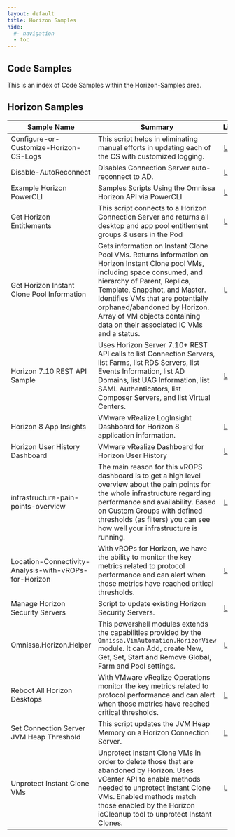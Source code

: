 ```yaml
---
layout: default
title: Horizon Samples
hide:
  #- navigation
  - toc
---
```


## Code Samples

This is an index of Code Samples within the Horizon-Samples area.

## Horizon Samples

| Sample Name | Summary | Link |
| --- | --- | ---:|
| Configure-or-Customize-Horizon-CS-Logs | This script helps in eliminating manual efforts in updating each of the CS with customized logging. | [Link](https://github.com/euc-oss/euc-samples/tree/main/Horizon-Samples/Configure-or-Customize-Horizon-CS-Logs) |
| Disable-AutoReconnect | Disables Connection Server auto-reconnect to AD. | [Link](https://github.com/euc-oss/euc-samples/tree/main/Horizon-Samples/Disable-AutoReconnect) |
| Example Horizon PowerCLI | Samples Scripts Using the Omnissa Horizon API via PowerCLI | [Link](https://github.com/euc-oss/euc-samples/tree/main/Horizon-Samples/Example%20Horizon%20PowerCLI) |
| Get Horizon Entitlements | This script connects to a Horizon Connection Server and returns all desktop and app pool entitlement groups & users in the Pod | [Link](https://github.com/euc-oss/euc-samples/tree/main/Horizon-Samples/Get%20Horizon%20Entitlements) |
| Get Horizon Instant Clone Pool Information | Gets information on Instant Clone Pool VMs. Returns information on Horizon Instant Clone pool VMs, including space consumed, and hierarchy of Parent, Replica, Template, Snapshot, and Master. Identifies VMs that are potentially orphaned/abandoned by Horizon. Array of VM objects containing data on their associated IC VMs and a status. | [Link](https://github.com/euc-oss/euc-samples/tree/main/Horizon-Samples/Get%20Horizon%20Instant%20Clone%20Pool%20Information) |
| Horizon 7.10 REST API Sample | Uses Horizon Server 7.10+ REST API calls to list Connection Servers, list Farms, list RDS Servers, list Events Information, list AD Domains, list UAG Information, list SAML Authenticators, list Composer Servers, and list Virtual Centers. | [Link](https://github.com/euc-oss/euc-samples/tree/main/Horizon-Samples/Horizon%207.10%20REST%20API%20Sample) |
| Horizon 8 App Insights | VMware vRealize LogInsight Dashboard for Horizon 8 application information. | [Link](https://github.com/euc-oss/euc-samples/tree/main/Horizon-Samples/Horizon%208%20App%20Insights) |
| Horizon User History Dashboard | VMware vRealize Dashboard for Horizon User History | [Link](https://github.com/euc-oss/euc-samples/tree/main/Horizon-Samples/Horizon%20User%20History%20Dashboard) |
| infrastructure-pain-points-overview | The main reason for this vROPS dashboard is to get a high level overview about the pain points for the whole infrastructure regarding performance and availability. Based on Custom Groups with defined thresholds (as filters) you can see how well your infrastructure is running. | [Link](https://github.com/euc-oss/euc-samples/tree/main/Horizon-Samples/infrastructure-pain-points-overview) |
| Location-Connectivity-Analysis-with-vROPs-for-Horizon | With vROPs for Horizon, we have the ability to monitor the key metrics related to protocol performance and can alert when those metrics have reached critical thresholds. | [Link](https://github.com/euc-oss/euc-samples/tree/main/Horizon-Samples/Location-Connectivity-Analysis-with-vROPs-for-Horizon) |
| Manage Horizon Security Servers | Script to update existing Horizon Security Servers. | [Link](https://github.com/euc-oss/euc-samples/tree/main/Horizon-Samples/Manage%20Horizon%20Security%20Servers) |
| Omnissa.Horizon.Helper | This powershell modules extends the capabilities provided by the `Omnissa.VimAutomation.HorizonView` module. It can Add, create New, Get, Set, Start and Remove Global, Farm and Pool settings. | [Link](https://github.com/euc-oss/euc-samples/tree/main/Horizon-Samples/Omnissa.Horizon.Helper) |
| Reboot All Horizon Desktops | With VMware vRealize Operations monitor the key metrics related to protocol performance and can alert when those metrics have reached critical thresholds. | [Link](https://github.com/euc-oss/euc-samples/tree/main/Horizon-Samples/Reboot%20All%20Horizon%20Desktops) |
| Set Connection Server JVM Heap Threshold | This script updates the JVM Heap Memory on a Horizon Connection Server. | [Link](https://github.com/euc-oss/euc-samples/tree/main/Horizon-Samples/Set%20Connection%20Server%20JVM%20Heap%20Threshold) |
| Unprotect Instant Clone VMs | Unprotect Instant Clone VMs in order to delete those that are abandoned by Horizon. Uses vCenter API to enable methods needed to unprotect Instant Clone VMs. Enabled methods match those enabled by the Horizon icCleanup tool to unprotect Instant Clones. | [Link](https://github.com/euc-oss/euc-samples/tree/main/Horizon-Samples/Unprotect%20Instant%20Clone%20VMs) |
